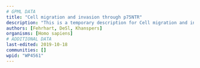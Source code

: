 ```yaml
---
# GPML DATA
title: "Cell migration and invasion through p75NTR"
description: "This is a temporary description for Cell migration and invasion through p75NTR"
authors: [Fehrhart, DeSl, Khanspers]
organisms: [Homo sapiens]
# ADDITIONAL DATA
last-edited: 2019-10-18
communities: []
wpid: "WP4561"
---
```

